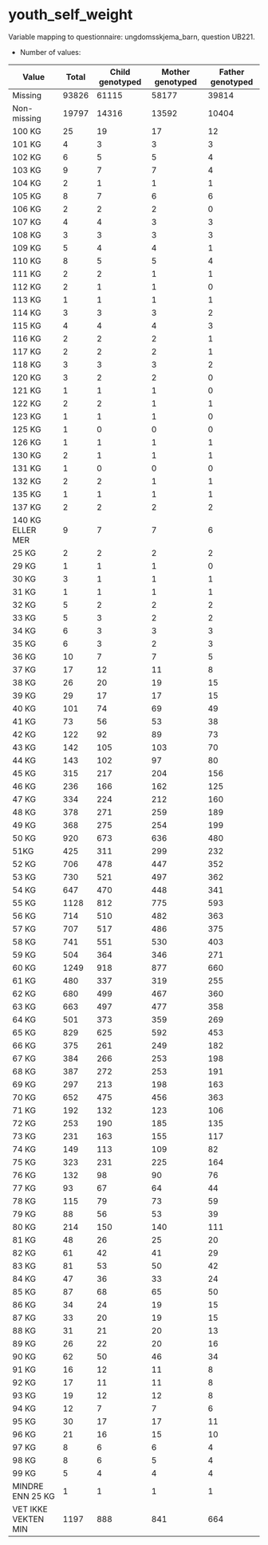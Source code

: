 # youth_self_weight
Variable mapping to questionnaire: ungdomsskjema_barn, question UB221.
- Number of values:

| Value | Total | Child genotyped | Mother genotyped | Father genotyped |
| ----- | ----- | --------------- | ---------------- | ---------------- |
| Missing | 93826 | 61115 | 58177 | 39814 |
| Non-missing | 19797 | 14316 | 13592 | 10404 |
| 100 KG | 25 | 19 | 17 |12 |
| 101 KG | 4 | 3 | 3 |3 |
| 102 KG | 6 | 5 | 5 |4 |
| 103 KG | 9 | 7 | 7 |4 |
| 104 KG | 2 | 1 | 1 |1 |
| 105 KG | 8 | 7 | 6 |6 |
| 106 KG | 2 | 2 | 2 |0 |
| 107 KG | 4 | 4 | 3 |3 |
| 108 KG | 3 | 3 | 3 |3 |
| 109 KG | 5 | 4 | 4 |1 |
| 110 KG | 8 | 5 | 5 |4 |
| 111 KG | 2 | 2 | 1 |1 |
| 112 KG | 2 | 1 | 1 |0 |
| 113 KG | 1 | 1 | 1 |1 |
| 114 KG | 3 | 3 | 3 |2 |
| 115 KG | 4 | 4 | 4 |3 |
| 116 KG | 2 | 2 | 2 |1 |
| 117 KG | 2 | 2 | 2 |1 |
| 118 KG | 3 | 3 | 3 |2 |
| 120 KG | 3 | 2 | 2 |0 |
| 121 KG | 1 | 1 | 1 |0 |
| 122 KG | 2 | 2 | 1 |1 |
| 123 KG | 1 | 1 | 1 |0 |
| 125 KG | 1 | 0 | 0 |0 |
| 126 KG | 1 | 1 | 1 |1 |
| 130 KG | 2 | 1 | 1 |1 |
| 131 KG | 1 | 0 | 0 |0 |
| 132 KG | 2 | 2 | 1 |1 |
| 135 KG | 1 | 1 | 1 |1 |
| 137 KG | 2 | 2 | 2 |2 |
| 140 KG ELLER MER | 9 | 7 | 7 |6 |
| 25 KG | 2 | 2 | 2 |2 |
| 29 KG | 1 | 1 | 1 |0 |
| 30 KG | 3 | 1 | 1 |1 |
| 31 KG | 1 | 1 | 1 |1 |
| 32 KG | 5 | 2 | 2 |2 |
| 33 KG | 5 | 3 | 2 |2 |
| 34 KG | 6 | 3 | 3 |3 |
| 35 KG | 6 | 3 | 2 |3 |
| 36 KG | 10 | 7 | 7 |5 |
| 37 KG | 17 | 12 | 11 |8 |
| 38 KG | 26 | 20 | 19 |15 |
| 39 KG | 29 | 17 | 17 |15 |
| 40 KG | 101 | 74 | 69 |49 |
| 41 KG | 73 | 56 | 53 |38 |
| 42 KG | 122 | 92 | 89 |73 |
| 43 KG | 142 | 105 | 103 |70 |
| 44 KG | 143 | 102 | 97 |80 |
| 45 KG | 315 | 217 | 204 |156 |
| 46 KG | 236 | 166 | 162 |125 |
| 47 KG | 334 | 224 | 212 |160 |
| 48 KG | 378 | 271 | 259 |189 |
| 49 KG | 368 | 275 | 254 |199 |
| 50 KG | 920 | 673 | 636 |480 |
| 51KG | 425 | 311 | 299 |232 |
| 52 KG | 706 | 478 | 447 |352 |
| 53 KG | 730 | 521 | 497 |362 |
| 54 KG | 647 | 470 | 448 |341 |
| 55 KG | 1128 | 812 | 775 |593 |
| 56 KG | 714 | 510 | 482 |363 |
| 57 KG | 707 | 517 | 486 |375 |
| 58 KG | 741 | 551 | 530 |403 |
| 59 KG | 504 | 364 | 346 |271 |
| 60 KG | 1249 | 918 | 877 |660 |
| 61 KG | 480 | 337 | 319 |255 |
| 62 KG | 680 | 499 | 467 |360 |
| 63 KG | 663 | 497 | 477 |358 |
| 64 KG | 501 | 373 | 359 |269 |
| 65 KG | 829 | 625 | 592 |453 |
| 66 KG | 375 | 261 | 249 |182 |
| 67 KG | 384 | 266 | 253 |198 |
| 68 KG | 387 | 272 | 253 |191 |
| 69 KG | 297 | 213 | 198 |163 |
| 70 KG | 652 | 475 | 456 |363 |
| 71 KG | 192 | 132 | 123 |106 |
| 72 KG | 253 | 190 | 185 |135 |
| 73 KG | 231 | 163 | 155 |117 |
| 74 KG | 149 | 113 | 109 |82 |
| 75 KG | 323 | 231 | 225 |164 |
| 76 KG | 132 | 98 | 90 |76 |
| 77 KG | 93 | 67 | 64 |44 |
| 78 KG | 115 | 79 | 73 |59 |
| 79 KG | 88 | 56 | 53 |39 |
| 80 KG | 214 | 150 | 140 |111 |
| 81 KG | 48 | 26 | 25 |20 |
| 82 KG | 61 | 42 | 41 |29 |
| 83 KG | 81 | 53 | 50 |42 |
| 84 KG | 47 | 36 | 33 |24 |
| 85 KG | 87 | 68 | 65 |50 |
| 86 KG | 34 | 24 | 19 |15 |
| 87 KG | 33 | 20 | 19 |15 |
| 88 KG | 31 | 21 | 20 |13 |
| 89 KG | 26 | 22 | 20 |16 |
| 90 KG | 62 | 50 | 46 |34 |
| 91 KG | 16 | 12 | 11 |8 |
| 92 KG | 17 | 11 | 11 |8 |
| 93 KG | 19 | 12 | 12 |8 |
| 94 KG | 12 | 7 | 7 |6 |
| 95 KG | 30 | 17 | 17 |11 |
| 96 KG | 21 | 16 | 15 |10 |
| 97 KG | 8 | 6 | 6 |4 |
| 98 KG | 8 | 6 | 5 |4 |
| 99 KG | 5 | 4 | 4 |4 |
| MINDRE ENN 25 KG | 1 | 1 | 1 |1 |
| VET IKKE VEKTEN MIN | 1197 | 888 | 841 |664 |



